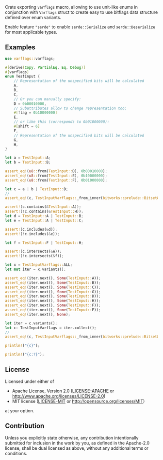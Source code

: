 Crate exporting `varflags` macro, allowing to use unit-like enums in conjunction with `Varflags` struct to create easy to use bitflags data structure defined over enum variants.

Enable feature `"serde"` to enable `serde::Serialize` and `serde::Deserialize` for most applicable types.

## Examples
```rust
use varflags::varflags;

#[derive(Copy, PartialEq, Eq, Debug)]
#[varflags]
enum TestInput {
    // Representation of the unspecified bits will be calculated
    A,
    B,
    C,
    // Or you can manually specify:
    D = 0b00010000,
    // Subattributes allow to change representation too:
    #[flag = 0b10000000]
    E,
    // or like this (corresponds to 0b01000000):
    #[shift = 6]
    F,
    // Representation of the unspecified bits will be calculated
    G,
    H,
}

let a = TestInput::A;
let b = TestInput::B;

assert_eq!(u8::from(TestInput::D), 0b00010000);
assert_eq!(u8::from(TestInput::E), 0b10000000);
assert_eq!(u8::from(TestInput::F), 0b01000000);

let c = a | b | TestInput::D;
//                                                                             EFHDGCBA
assert_eq!(c, TestInputVarflags::_from_inner(bitworks::prelude::Bitset8::new(0b00010011)));

assert!(c.contains(&TestInput::A));
assert!(!c.contains(&TestInput::H));
let d = TestInput::A | TestInput::B;
let e = TestInput::A | TestInput::C;

assert!(c.includes(&d));
assert!(!c.includes(&e));

let f = TestInput::F | TestInput::H;

assert!(c.intersects(&e));
assert!(!c.intersects(&f));

let x = TestInputVarflags::ALL;
let mut iter = x.variants();

assert_eq!(iter.next(), Some(TestInput::A));
assert_eq!(iter.next(), Some(TestInput::B));
assert_eq!(iter.next(), Some(TestInput::C));
assert_eq!(iter.next(), Some(TestInput::G));
assert_eq!(iter.next(), Some(TestInput::D));
assert_eq!(iter.next(), Some(TestInput::H));
assert_eq!(iter.next(), Some(TestInput::F));
assert_eq!(iter.next(), Some(TestInput::E));
assert_eq!(iter.next(), None);

let iter = c.variants();
let c: TestInputVarflags = iter.collect();
//                                                                             EFHDGCBA
assert_eq!(c, TestInputVarflags::_from_inner(bitworks::prelude::Bitset8::new(0b00010011)));

println!("{c}");

println!("{c:?}");
```

## License

Licensed under either of

 * Apache License, Version 2.0
   ([LICENSE-APACHE](LICENSE-APACHE) or http://www.apache.org/licenses/LICENSE-2.0)
 * MIT license
   ([LICENSE-MIT](LICENSE-MIT) or http://opensource.org/licenses/MIT)

at your option.

## Contribution

Unless you explicitly state otherwise, any contribution intentionally submitted
for inclusion in the work by you, as defined in the Apache-2.0 license, shall be
dual licensed as above, without any additional terms or conditions.